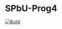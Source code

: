 # SPbU-Prog4
[![Build](https://github.com/GolrovKirill/SPbU-Prog4/actions/workflows/ci.yml/badge.svg)](https://github.com/GolrovKirill/SPbU-Prog3/actions/workflows/ci.yml)
